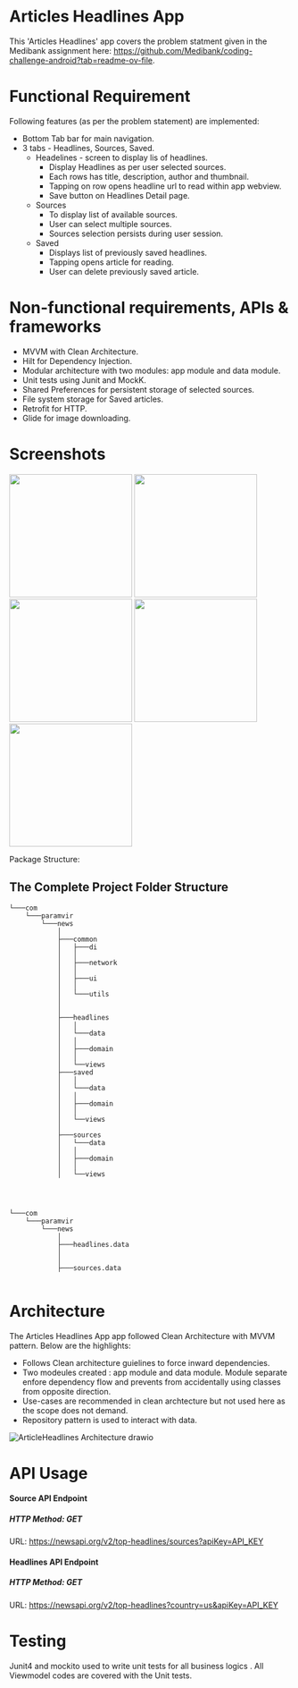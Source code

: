# Articles Headlines App
This 'Articles Headlines' app covers the problem statment given in the Medibank assignment here: https://github.com/Medibank/coding-challenge-android?tab=readme-ov-file.

   
# Functional Requirement
Following features (as per the problem statement) are implemented:

* Bottom Tab bar for main navigation.
* 3 tabs - Headlines, Sources, Saved.
    * Headelines - screen to display lis of headlines.
        * Display Headlines as per user selected sources.
        * Each rows has title, description, author and thumbnail.
        * Tapping on row opens headline url to read within app webview.
        * Save button on Headlines Detail page.
    * Sources
        * To display list of available sources.
        * User can select multiple sources.
        * Sources selection persists during user session.
    * Saved
        * Displays list of previously saved headlines.
        * Tapping opens article for reading.
        * User can delete previously saved article.
     
# Non-functional requirements, APIs & frameworks

* MVVM with Clean Architecture.
* Hilt for Dependency Injection.
* Modular architecture with two modules: app module and data module.
* Unit tests using Junit and MockK.
* Shared Preferences for persistent storage of selected sources.
* File system storage for Saved articles.
* Retrofit for HTTP.
* Glide for image downloading.


# Screenshots
<img src = "https://github.com/paramvir88/NewsApp/assets/1575084/5af8a62a-4e20-4958-a0e3-66f2a500d37a" width="220">
<img src = "https://github.com/paramvir88/NewsApp/assets/1575084/ac0c4eea-52b5-4231-805e-a7837c448407a" width="220">
<img src = "https://github.com/paramvir88/NewsApp/assets/1575084/778ad3b9-1161-4e0b-b450-f55ce0818e68" width="220">
<img src = "https://github.com/paramvir88/NewsApp/assets/1575084/9ac2deda-aa8a-4b2d-893d-58ef05e2ab4a" width="220">
<img src = "https://github.com/paramvir88/NewsApp/assets/1575084/b3551ebf-3850-4148-8796-6844bb2b4ec5" width="220">

Package Structure:
## The Complete Project Folder Structure

```
└───com
    └───paramvir
        └───news
            │
            ├───common
            │   ├───di
            │   │
            │   ├───network    
            │   │
            │   ├───ui
            │   │       
            │   └───utils
            │ 
            │
            ├───headlines
            │   │
            │   └───data
            │   │     
            │   ├───domain
            │   │
            │   └──views
            ├───saved
            │   │
            │   └───data
            │   │     
            │   ├───domain
            │   │
            │   └──views
            │
            ├───sources
            │   └───data
            │   │     
            │   ├───domain
            │   │
            │   └──views
         



└───com
    └───paramvir
        └───news
            │
            ├───headlines.data
            │ 
            │
            ├───sources.data


```





# Architecture
The Articles Headlines App app followed Clean Architecture with MVVM pattern. Below are the highlights:
* Follows Clean architecture guielines to force inward dependencies.
* Two modeules created : app module and data module. Module separate enfore dependency flow and prevents from accidentally using classes from opposite direction.
* Use-cases are recommended in clean archtecture but not used here as the scope does not demand.
* Repository pattern is used to interact with data.
 

![ArticleHeadlines Architecture drawio](https://github.com/paramvir88/NewsApp/assets/1575084/ef248db1-e967-44fa-91d3-dda98ea6f40a)




# API Usage
#### Source API Endpoint
##### HTTP Method: GET
URL: https://newsapi.org/v2/top-headlines/sources?apiKey=API_KEY

#### Headlines API Endpoint
##### HTTP Method: GET
URL: https://newsapi.org/v2/top-headlines?country=us&apiKey=API_KEY

# Testing
Junit4 and mockito used to write unit tests for all business logics . All Viewmodel codes are covered with the Unit tests.
